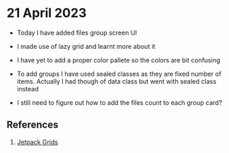 # 21 April 2023

- Today I have added files group screen UI

- I made use of lazy grid and learnt more about it

- I have yet to add a proper color pallete so the colors are bit confusing

- To add groups I have used sealed classes as they are fixed number of items. Actually I had though
  of data class but went with sealed class instead

- I still need to figure out how to add the files count to each group card?

## References

1. [Jetpack Grids](https://www.valueof.io/blog/lazy-grids-gridcells-fixed-adaptive-custom-compose)
